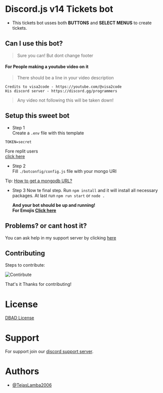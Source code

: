 # Discord.js v14 Tickets bot 
- This tickets bot usses both **BUTTONS** and **SELECT MENUS** to create tickets.

## Can I use this bot?

> Sure you can! But dont change footer

#### For People making a youtube video on it

> There should be a line in your video description <br>

```
Credits to visa2code - https://youtube.com/@visa2code
His discord server - https://discord.gg/programmers
```

> Any video not following this will be taken down!<br>

## Setup this sweet bot

- Step 1 <br>
  Create a `.env` file with this template

```
TOKEN=secret
```

Fore replit users<br>
[click here](https://replit.com/github/TejasLamba2006/discord.js-v14-tickets-bot) <br>

- Step 2 <br>
  Fill `./botconfig/config.js` file with your mongo URI

Tip: [How to get a mongodb URL?](https://www.youtube.com/watch?v=RQMWKRlMtH0 "YouTube Video") <br>


- Step 3 
  Now te final step. Run `npm install` and it will install all necessary packages. At last run `npm run start` or `node .`
  
  **And your bot should be up and running!**<br>
**For Emojis [Click here](https://discord.gg/programmers "Rainbow Studios")**

## Problems? or cant host it?

You can ask help in my support server by clicking [here](https://discord.gg/programmers "Rainbow Studios")

## Contributing

Steps to contribute:<br>

![Contirbute](https://i.imgur.com/qN2RoJF.png)<br>

That's it Thanks for contributing!<br>

# License

[DBAD License](https://github.com/The-Rainbow-Studios/discord.js-v14-handler/blob/main/LICENSE.md)

# Support

For support join our [discord support server](https://discord.gg/programmers).

# Authors

- [@TejasLamba2006](https://github.com/TejasLamba2006)
